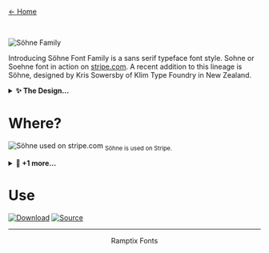 [← Home](https://github.com/ramptix/fonts)

<br />

<img 
  src="https://github.com/ramptix/fonts/assets/90096971/f7c31a6b-5909-4d2f-90f0-8eea0cb93892"
  alt="Söhne Family"
/>

Introducing Söhne Font Family is a sans serif typeface font style. Sohne or Soehne font in action on [stripe.com](https://stripe.com). A recent addition to this lineage is Söhne, designed by Kris Sowersby of Klim Type Foundry in New Zealand.

<details>
  <summary><b>✨ The Design…</b></summary>

<br />
The starting point for Söhne was not the Regular style but the “Halbfett”, or Semibold. It makes sense: we’re all familiar with the famous New York subway signage system or iconic works by Josef Müller-Brockmann. As Sowersby points out in his detailed description: “When I think of Akzidenz-Grotesk used by the modernists, it’s only two weights: Halbfett and Fett”. He had no shortage of inspirational sources to work with, since the original typeface was sold by several type foundries under different names, sometimes with slightly adjusted lettershapes. This is reflected in two alternative forms of a and g.
  
</details>

# Where?

![Söhne used on stripe.com](https://github.com/ramptix/fonts/assets/90096971/72414c8d-4c83-4eae-bf3c-aa52f2943f51)
<sub>Söhne is used on Stripe.</sub>

<details>
  <summary><b>🌱 +1 more…</b></summary>

<br />
<img 
  width="600" 
  alt="Söhne used on the OpenAI Platform"
  src="https://github.com/ramptix/fonts/assets/90096971/0c9f66e7-54fc-444b-ab0d-4583974d79f2" />
<sub>Söhne is used on the OpenAI Platform for developers.</sub>

</details>

# Use
[![Download](https://img.shields.io/badge/%E2%AC%9C%20%E2%94%82%20Download-%23202020?style=for-the-badge)](https://github.com/ramptix/fonts/raw/main/s%C3%B6hne/Sohne-Font-Family.zip)
[![Source](https://img.shields.io/badge/%F0%9F%8D%B1%20%E2%94%82%20Source-white?style=for-the-badge)](https://fontforfree.com/sohne-font-family/)

***

<div align="center">Ramptix Fonts</div>
